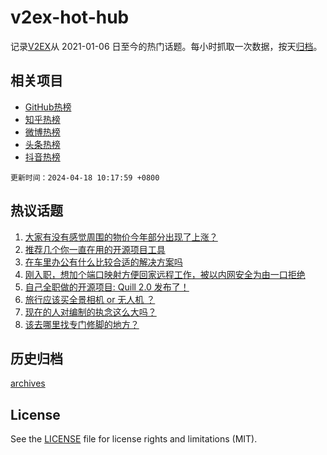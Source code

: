 # v2ex-hot-hub

 记录[V2EX](https://www.v2ex.com/)从 2021-01-06 日至今的热门话题。每小时抓取一次数据，按天[归档](archives)。
 
 ## 相关项目

- [GitHub热榜](https://github.com/lonnyzhang423/github-hot-hub)
- [知乎热榜](https://github.com/lonnyzhang423/zhihu-hot-hub)
- [微博热榜](https://github.com/lonnyzhang423/weibo-hot-hub)
- [头条热榜](https://github.com/lonnyzhang423/toutiao-hot-hub)
- [抖音热榜](https://github.com/lonnyzhang423/douyin-hot-hub)


 `更新时间：2024-04-18 10:17:59 +0800`

## 热议话题

1. [大家有没有感觉周围的物价今年部分出现了上涨？](https://www.v2ex.com/t/1033164)
1. [推荐几个你一直在用的开源项目工具](https://www.v2ex.com/t/1033229)
1. [在车里办公有什么比较合适的解决方案吗](https://www.v2ex.com/t/1033181)
1. [刚入职，想加个端口映射方便回家远程工作，被以内网安全为由一口拒绝](https://www.v2ex.com/t/1033360)
1. [自己全职做的开源项目: Quill 2.0 发布了！](https://www.v2ex.com/t/1033179)
1. [旅行应该买全景相机 or 无人机 ？](https://www.v2ex.com/t/1033224)
1. [现在的人对编制的执念这么大吗？](https://www.v2ex.com/t/1033459)
1. [该去哪里找专门修脚的地方？](https://www.v2ex.com/t/1033326)

## 历史归档

[archives](archives)

## License

See the [LICENSE](LICENSE) file for license rights and limitations (MIT).
